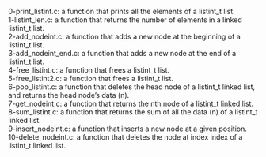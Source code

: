 0-print_listint.c: a function that prints all the elements of a listint_t list.
<br>1-listint_len.c: a function that returns the number of elements in a linked listint_t list.
<br>2-add_nodeint.c: a function that adds a new node at the beginning of a listint_t list.
<br>3-add_nodeint_end.c: a function that adds a new node at the end of a listint_t list.
<br>4-free_listint.c: a function that frees a listint_t list.
<br>5-free_listint2.c: a function that frees a listint_t list.
<br>6-pop_listint.c: a function that deletes the head node of a listint_t linked list, and returns the head node’s data (n).
<br>7-get_nodeint.c: a function that returns the nth node of a listint_t linked list.
<br>8-sum_listint.c: a function that returns the sum of all the data (n) of a listint_t linked list.
<br>9-insert_nodeint.c: a function that inserts a new node at a given position.
<br>10-delete_nodeint.c: a function that deletes the node at index index of a listint_t linked list.
